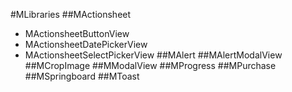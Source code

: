 #MLibraries
##MActionsheet
* MActionsheetButtonView
* MActionsheetDatePickerView
* MActionsheetSelectPickerView
##MAlert
##MAlertModalView
##MCropImage
##MModalView
##MProgress
##MPurchase
##MSpringboard
##MToast
